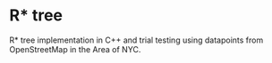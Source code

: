 # R* tree
R* tree implementation in C++ and trial testing using datapoints from OpenStreetMap in the Area of NYC.
